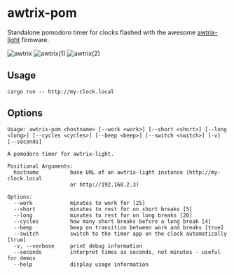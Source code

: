 # awtrix-pom
Standalone pomodoro timer for clocks flashed with the awesome [awtrix-light](https://github.com/Blueforcer/awtrix-light) firmware.

![awtrix](https://github.com/blutack/awtrix-pom/assets/348305/bd46a804-1b19-4e33-9174-57c38ae9f5a4)
![awtrix(1)](https://github.com/blutack/awtrix-pom/assets/348305/b8a3f63c-9f22-4c05-bbb8-a36470a9ec56)
![awtrix(2)](https://github.com/blutack/awtrix-pom/assets/348305/f9764e21-51dd-4096-9699-126ce7003b9c)

## Usage
`cargo run -- http://my-clock.local`

## Options
```
Usage: awtrix-pom <hostname> [--work <work>] [--short <short>] [--long <long>] [--cycles <cycles>] [--beep <beep>] [--switch <switch>] [-v] [--seconds]

A pomodoro timer for awtrix-light.

Positional Arguments:
  hostname          base URL of an awtrix-light instance (http://my-clock.local
                    or http://192.168.2.3)

Options:
  --work            minutes to work for [25]
  --short           minutes to rest for on short breaks [5]
  --long            minutes to rest for on long breaks [20]
  --cycles          how many short breaks before a long break [4]
  --beep            beep on transition between work and breaks [true]
  --switch          switch to the timer app on the clock automatically [true]
  -v, --verbose     print debug information
  --seconds         interpret times as seconds, not minutes - useful for demos
  --help            display usage information

```
